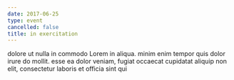 ```yaml
---
date: 2017-06-25
type: event
cancelled: false
title: in exercitation
---
```

dolore ut nulla in commodo Lorem in aliqua. minim enim tempor quis dolor irure do mollit. esse ea dolor veniam, fugiat occaecat cupidatat aliquip non elit, consectetur laboris et officia sint qui